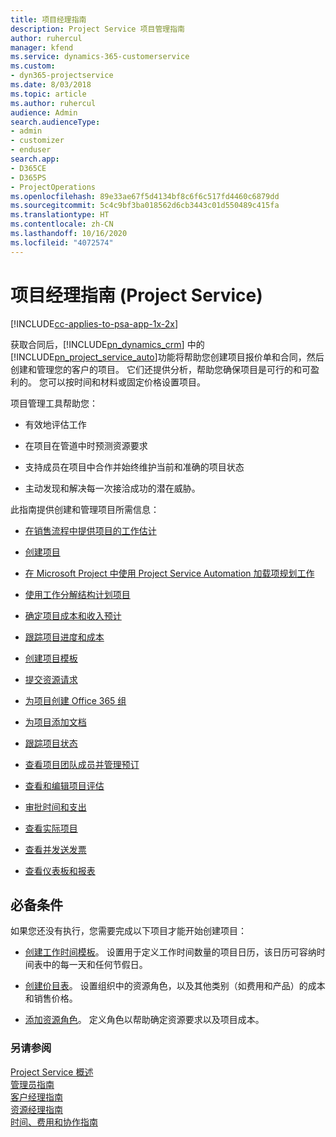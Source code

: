 ```yaml
---
title: 项目经理指南
description: Project Service 项目管理指南
author: ruhercul
manager: kfend
ms.service: dynamics-365-customerservice
ms.custom:
- dyn365-projectservice
ms.date: 8/03/2018
ms.topic: article
ms.author: ruhercul
audience: Admin
search.audienceType:
- admin
- customizer
- enduser
search.app:
- D365CE
- D365PS
- ProjectOperations
ms.openlocfilehash: 89e33ae67f5d4134bf8c6f6c517fd4460c6879dd
ms.sourcegitcommit: 5c4c9bf3ba018562d6cb3443c01d550489c415fa
ms.translationtype: HT
ms.contentlocale: zh-CN
ms.lasthandoff: 10/16/2020
ms.locfileid: "4072574"
---
```

# <a name="project-manager-guide-project-service"></a>项目经理指南 (Project Service)

[!INCLUDE[cc-applies-to-psa-app-1x-2x](../includes/cc-applies-to-psa-app-1x-2x.md)]

获取合同后，[!INCLUDE[pn_dynamics_crm](../includes/pn-dynamics-crm.md)] 中的[!INCLUDE[pn_project_service_auto](../includes/pn-project-service-auto.md)]功能将帮助您创建项目报价单和合同，然后创建和管理您的客户的项目。 它们还提供分析，帮助您确保项目是可行的和可盈利的。 您可以按时间和材料或固定价格设置项目。  
  
 项目管理工具帮助您：  
  
-   有效地评估工作  
  
-   在项目在管道中时预测资源要求  
  
-   支持成员在项目中合作并始终维护当前和准确的项目状态  
  
-   主动发现和解决每一次接洽成功的潜在威胁。  
  
此指南提供创建和管理项目所需信息：  
  
-   [在销售流程中提供项目的工作估计](../psa/provide-estimates-project-during-sales-process.md)  
  
-   [创建项目](../psa/create-project.md)  
  
-   [在 Microsoft Project 中使用 Project Service Automation 加载项规划工作](../psa/add-plan-work-microsoft-project.md)  
  
-   [使用工作分解结构计划项目](../psa/schedule-project-work-breakdown-structure.md)  
  
-   [确定项目成本和收入预计](../psa/determine-project-cost-revenue-estimates.md)  
  
-   [跟踪项目进度和成本](../psa/track-project-progress-cost.md)  
  
-   [创建项目模板](../psa/create-project-template.md)  
  
-   [提交资源请求](../psa/submit-resource-requests.md)  
  
-   [为项目创建 Office 365 组](../psa/create-office-365-group-project.md)  
  
-   [为项目添加文档](../psa/add-documents-project.md)  
  
-   [跟踪项目状态](../psa/track-project-status.md)  
  
-   [查看项目团队成员并管理预订](../psa/view-project-team-members-manage-bookings.md)  
  
-   [查看和编辑项目评估](../psa/view-edit-project-estimates.md)  
  
-   [审批时间和支出](../psa/approve-time-expenses.md)  
  
-   [查看实际项目](../psa/review-project-actuals.md)  
  
-   [查看并发送发票](../psa/view-send-invoices.md)  
  
-   [查看仪表板和报表](../psa/view-dashboards-reports.md)  
  
## <a name="prerequisites"></a>必备条件   
 如果您还没有执行，您需要完成以下项目才能开始创建项目：  
  
-   [创建工作时间模板](../psa/create-work-hours-template.md)。 设置用于定义工作时间数量的项目日历，该日历可容纳时间表中的每一天和任何节假日。  
  
-   [创建价目表](../psa/create-price-list.md)。 设置组织中的资源角色，以及其他类别（如费用和产品）的成本和销售价格。  
  
-   [添加资源角色](../psa/add-resource-roles.md)。 定义角色以帮助确定资源要求以及项目成本。  
  
### <a name="see-also"></a>另请参阅  
 [Project Service 概述](../psa/overview.md)   
 [管理员指南](../psa/admin-guide.md)   
 [客户经理指南](../psa/account-manager-guide.md)   
 [资源经理指南](../psa/resource-manager-guide.md)   
 [时间、费用和协作指南](../psa/time-expense-collaboration-guide.md)

